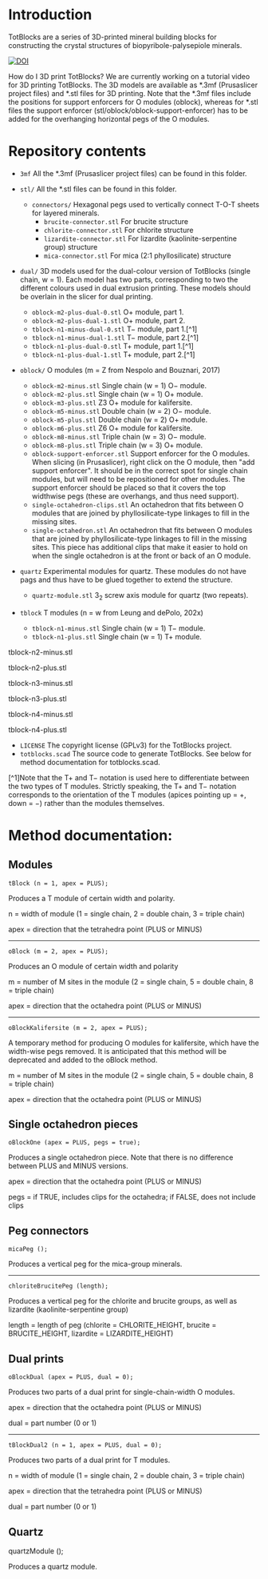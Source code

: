 # Introduction

TotBlocks are a series of 3D-printed mineral building blocks for constructing the crystal structures of biopyribole-palysepiole minerals.

[![DOI](https://zenodo.org/badge/398404495.svg)](https://zenodo.org/badge/latestdoi/398404495)

How do I 3D print TotBlocks?
We are currently working on a tutorial video for 3D printing TotBlocks.
The 3D models are available as *.3mf (Prusaslicer project files) and *.stl files for 3D printing. 
Note that the *.3mf files include the positions for support enforcers for O modules (oblock), 
whereas for *.stl files the support enforcer (stl/oblock/oblock-support-enforcer) has to be added for the overhanging horizontal pegs of the O modules.

# Repository contents

<!-- todo: add links -->

- `3mf`						All the *.3mf (Prusaslicer project files) can be found in this folder.
<!-- todo: add these files -->

- `stl/`					All the *.stl files can be found in this folder.
  -	`connectors/`			Hexagonal pegs used to vertically connect T-O-T sheets for layered minerals.
	- `brucite-connector.stl`		For brucite structure
	- `chlorite-connector.stl`		For chlorite structure
	- `lizardite-connector.stl`	For lizardite (kaolinite-serpentine group) structure
	- `mica-connector.stl`			For mica (2:1 phyllosilicate) structure
	
- `dual/` 					3D models used for the dual-colour version of TotBlocks (single chain, w = 1). 
							Each model has two parts, corresponding to two the different colours used in dual extrusion printing.
							These models should be overlain in the slicer for dual printing.
  - `oblock-m2-plus-dual-0.stl`		O+ module, part 1.
  - `oblock-m2-plus-dual-1.stl`		O+ module, part 2.
  - `tblock-n1-minus-dual-0.stl`	T− module, part 1.[^1]
  - `tblock-n1-minus-dual-1.stl`	T− module, part 2.[^1]
  - `tblock-n1-plus-dual-0.stl`		T+ module, part 1.[^1]
  - `tblock-n1-plus-dual-1.stl`		T+ module, part 2.[^1]
		
- `oblock/`					O modules (m = Z from Nespolo and Bouznari, 2017)
  - `oblock-m2-minus.stl`			Single chain (w = 1) O− module.
  - `oblock-m2-plus.stl`			Single chain (w = 1) O+ module.
  - `oblock-m3-plus.stl`			Z3 O+ module for kalifersite.
  - `oblock-m5-minus.stl`			Double chain (w = 2) O− module.
  - `oblock-m5-plus.stl`			Double chain (w = 2) O+ module.
  - `oblock-m6-plus.stl`			Z6 O+ module for kalifersite.
  - `oblock-m8-minus.stl`			Triple chain (w = 3) O− module.
  - `oblock-m8-plus.stl`			Triple chain (w = 3) O+ module.
  - `oblock-support-enforcer.stl`	Support enforcer for the O modules. When slicing (in Prusaslicer), right click on the O module, then "add support enforcer". 
									It should be in the correct spot for single chain modules, but will need to be repositioned for other modules.
									The support enforcer should be placed so that it covers the top widthwise pegs (these are overhangs, and thus need support).
  - `single-octahedron-clips.stl`	An octahedron that fits between O modules that are joined by phyllosilicate-type linkages to fill in the missing sites.
  - `single-octahedron.stl`			An octahedron that fits between O modules that are joined by phyllosilicate-type linkages to fill in the missing sites.
									This piece has additional clips that make it easier to hold on when the single octahedron is at the front or back of an O module.
	
- `quartz`					Experimental modules for quartz. These modules do not have pags and thus have to be glued together to extend the structure.
  - `quartz-module.stl`				3<sub>2</sub> screw axis module for quartz (two repeats).

- `tblock`					T modules (n = w from Leung and dePolo, 202x)
  - `tblock-n1-minus.stl`			Single chain (w = 1) T− module.
  - `tblock-n1-plus.stl`			Single chain (w = 1) T+ module.

tblock-n2-minus.stl

tblock-n2-plus.stl

tblock-n3-minus.stl

tblock-n3-plus.stl

tblock-n4-minus.stl

tblock-n4-plus.stl
- `LICENSE` 				The copyright license (GPLv3) for the TotBlocks project.
- `totblocks.scad`			The source code to generate TotBlocks. See below for method documentation for totblocks.scad.

[^1]Note that the T+ and T− notation is used here to differentiate between the two types of T modules. 
 Strictly speaking, the T+ and T− notation corresponds to the orientation of the T modules (apices pointing up = +, down = −) rather than the modules themselves.


# Method documentation:

## Modules

	tBlock (n = 1, apex = PLUS);

Produces a T module of certain width and polarity.

n = width of module (1 = single chain, 2 = double chain, 3 = triple chain)

apex = direction that the tetrahedra point (PLUS or MINUS)

***

	oBlock (m = 2, apex = PLUS);

Produces an O module of certain width and polarity

m = number of M sites in the module (2 = single chain, 5 = double chain, 8 = triple chain)

apex = direction that the octahedra point (PLUS or MINUS)

***

	oBlockKalifersite (m = 2, apex = PLUS);

A temporary method for producing O modules for kalifersite, which have the width-wise pegs removed. It is anticipated that this method will be deprecated and added to the oBlock method.
 
m = number of M sites in the module (2 = single chain, 5 = double chain, 8 = triple chain)

apex = direction that the octahedra point (PLUS or MINUS)


## Single octahedron pieces


	oBlockOne (apex = PLUS, pegs = true);

Produces a single octahedron piece. Note that there is no difference between PLUS and MINUS versions.

apex = direction that the octahedra point (PLUS or MINUS)

pegs = if TRUE, includes clips for the octahedra; if FALSE, does not include clips


## Peg connectors


	micaPeg ();

Produces a vertical peg for the mica-group minerals.

***

	chloriteBrucitePeg (length);

Produces a vertical peg for the chlorite and brucite groups, as well as lizardite (kaolinite-serpentine group)

length = length of peg (chlorite = CHLORITE_HEIGHT, brucite = BRUCITE_HEIGHT, lizardite = LIZARDITE_HEIGHT)


## Dual prints


	oBlockDual (apex = PLUS, dual = 0);

Produces two parts of a dual print for single-chain-width O modules.

apex = direction that the octahedra point (PLUS or MINUS)

dual = part number (0 or 1)

***

	tBlockDual2 (n = 1, apex = PLUS, dual = 0);

Produces two parts of a dual print for T modules.

n = width of module (1 = single chain, 2 = double chain, 3 = triple chain)

apex = direction that the tetrahedra point (PLUS or MINUS)

dual = part number (0 or 1)


## Quartz


quartzModule ();

Produces a quartz module.
